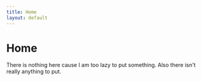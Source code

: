 ```yaml
---
title: Home
layout: default
---
```


# Home

There is nothing here cause I am too lazy to put something.
Also there isn't really anything to put.

